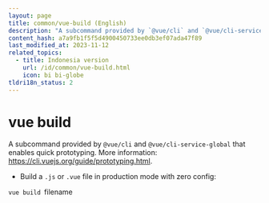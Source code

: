 ```yaml
---
layout: page
title: common/vue-build (English)
description: "A subcommand provided by `@vue/cli` and `@vue/cli-service-global` that enables quick prototyping."
content_hash: a7a9fb1f5f5d4900450733ee0db3ef07ada47f89
last_modified_at: 2023-11-12
related_topics:
  - title: Indonesia version
    url: /id/common/vue-build.html
    icon: bi bi-globe
tldri18n_status: 2
---
```

# vue build

A subcommand provided by `@vue/cli` and `@vue/cli-service-global` that enables quick prototyping.
More information: <https://cli.vuejs.org/guide/prototyping.html>.

- Build a `.js` or `.vue` file in production mode with zero config:

`vue build `<span class="tldr-var badge badge-pill bg-dark-lm bg-white-dm text-white-lm text-dark-dm font-weight-bold">filename</span>
